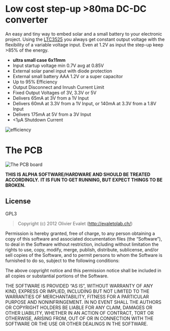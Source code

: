 # Low cost step-up >80ma DC-DC converter
An easy and tiny way to embed solar and a small battery to your electronic project.
Using the [LTC3525](http://www.linear.com/product/LTC3525) you always get constant output voltage with the flexibility of a variable voltage input. Even at 1.2V as input the step-up keep >85% of the energy.

* **ultra small case 6x11mm**
* Input startup voltage min 0.7V avg at 0.85V
* External solar panel input with diode protection
* External small battery AAA 1.2V or a super capacitor
* Up to 95% Efficiency
* Output Disconnect and Inrush Current Limit
* Fixed Output Voltages of 3V, 3.3V or 5V
* Delivers 65mA at 3V from a 1V Input
* Delivers 60mA at 3.3V from a 1V Input, or 140mA at 3.3V from a 1.8V Input
* Delivers 175mA at 5V from a 3V Input
* <1μA Shutdown Current

![efficiency](http://cds.linear.com/image/6470.png) 

# The PCB
![The PCB board](https://raw.github.com/evaletolab/evaletolab-tiny-dcdc/master/docs/pcb.png "v0.0")


**THIS IS ALPHA SOFTWARE/HARDWARE AND SHOULD BE TREATED ACCORDINGLY.**
**IT IS FUN TO GET RUNNING, BUT EXPECT THINGS TO BE BROKEN.**
 
## License
GPL3
> Copyright (c) 2012 Olivier Evalet (http://evaletolab.ch/)

Permission is hereby granted, free of charge, to any person obtaining a copy
of this software and associated documentation files (the “Software”), to deal
in the Software without restriction, including without limitation the rights
to use, copy, modify, merge, publish, distribute, sublicense, and/or sell
copies of the Software, and to permit persons to whom the Software is
furnished to do so, subject to the following conditions:

The above copyright notice and this permission notice shall be included in
all copies or substantial portions of the Software.

THE SOFTWARE IS PROVIDED “AS IS”, WITHOUT WARRANTY OF ANY KIND, EXPRESS OR
IMPLIED, INCLUDING BUT NOT LIMITED TO THE WARRANTIES OF MERCHANTABILITY,
FITNESS FOR A PARTICULAR PURPOSE AND NONINFRINGEMENT. IN NO EVENT SHALL THE
AUTHORS OR COPYRIGHT HOLDERS BE LIABLE FOR ANY CLAIM, DAMAGES OR OTHER
LIABILITY, WHETHER IN AN ACTION OF CONTRACT, TORT OR OTHERWISE, ARISING FROM,
OUT OF OR IN CONNECTION WITH THE SOFTWARE OR THE USE OR OTHER DEALINGS IN
THE SOFTWARE.
